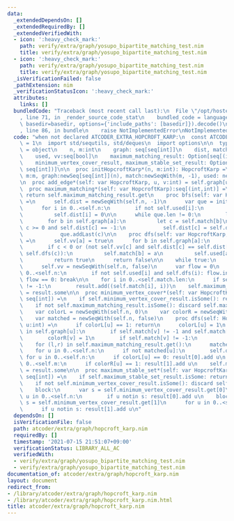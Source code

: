 ```yaml
---
data:
  _extendedDependsOn: []
  _extendedRequiredBy: []
  _extendedVerifiedWith:
  - icon: ':heavy_check_mark:'
    path: verify/extra/graph/yosupo_bipartite_matching_test.nim
    title: verify/extra/graph/yosupo_bipartite_matching_test.nim
  - icon: ':heavy_check_mark:'
    path: verify/extra/graph/yosupo_bipartite_matching_test.nim
    title: verify/extra/graph/yosupo_bipartite_matching_test.nim
  _isVerificationFailed: false
  _pathExtension: nim
  _verificationStatusIcon: ':heavy_check_mark:'
  attributes:
    links: []
  bundledCode: "Traceback (most recent call last):\n  File \"/opt/hostedtoolcache/Python/3.10.7/x64/lib/python3.10/site-packages/onlinejudge_verify/documentation/build.py\"\
    , line 71, in _render_source_code_stat\n    bundled_code = language.bundle(stat.path,\
    \ basedir=basedir, options={'include_paths': [basedir]}).decode()\n  File \"/opt/hostedtoolcache/Python/3.10.7/x64/lib/python3.10/site-packages/onlinejudge_verify/languages/nim.py\"\
    , line 86, in bundle\n    raise NotImplementedError\nNotImplementedError\n"
  code: "when not declared ATCODER_EXTRA_HOPCROFT_KARP:\n  const ATCODER_EXTRA_HOPCROFT_KARP*\
    \ = 1\n  import std/sequtils, std/deques\n  import options\n\n  type HopcroftKarp*\
    \ = object\n    n, m:int\n    graph: seq[seq[int]]\n    dist, match: seq[int]\n\
    \    used, vv:seq[bool]\n    maximum_matching_result: Option[seq[(int, int)]]\n\
    \    minimum_vertex_cover_result, maximum_stable_set_result: Option[(seq[int],\
    \ seq[int])]\n\n  proc initHopcroftKarp*(n, m:int): HopcroftKarp =\n    HopcroftKarp(n:n,\
    \ m:m, graph:newSeq[seq[int]](n), match:newSeqWith(m, -1), used: newSeq[bool](n))\n\
    \n  proc add_edge*(self: var HopcroftKarp, u, v:int) = self.graph[u].add(v)\n\n\
    \  proc maximum_matching*(self: var HopcroftKarp):seq[(int,int)] =\n    if self.maximum_matching_result.isSome:\
    \ return self.maximum_matching_result.get\n    proc bfs(self: var HopcroftKarp)\
    \ =\n      self.dist = newSeqWith(self.n, -1)\n      var que = initDeque[int]()\n\
    \      for i in 0..<self.n:\n        if not self.used[i]:\n          que.addLast(i)\n\
    \          self.dist[i] = 0\n\n      while que.len != 0:\n        let a = que.popFirst()\n\
    \        for b in self.graph[a]:\n          let c = self.match[b]\n          if\
    \ c >= 0 and self.dist[c] == -1:\n            self.dist[c] = self.dist[a] + 1\n\
    \            que.addLast(c)\n\n    proc dfs(self: var HopcroftKarp, a:int):bool\
    \ =\n      self.vv[a] = true\n      for b in self.graph[a]:\n        let c = self.match[b]\n\
    \        if c < 0 or (not self.vv[c] and self.dist[c] == self.dist[a] + 1 and\
    \ self.dfs(c)):\n          self.match[b] = a\n          self.used[a] = true\n\
    \          return true\n      return false\n\n    while true:\n      self.bfs()\n\
    \      self.vv = newSeqWith(self.n, false)\n      var flow = 0\n      for i in\
    \ 0..<self.n:\n        if not self.used[i] and self.dfs(i): flow.inc\n      if\
    \ flow == 0: break\n\n    for i in 0..<self.match.len:\n      if self.match[i]\
    \ != -1:\n        result.add((self.match[i], i))\n    self.maximum_matching_result\
    \ = result.some\n\n  proc minimum_vertex_cover*(self: var HopcroftKarp):(seq[int],\
    \ seq[int]) =\n    if self.minimum_vertex_cover_result.isSome(): return self.minimum_vertex_cover_result.get\n\
    \    if not self.maximum_matching_result.isSome(): discard self.maximum_matching()\n\
    \    var colorL = newSeqWith(self.n, 0)\n    var colorR = newSeqWith(self.m, 0)\n\
    \    var matched = newSeqWith(self.n, false)\n    proc dfs(self: HopcroftKarp,\
    \ u:int) =\n      if colorL[u] == 1: return\n      colorL[u] = 1\n      for v\
    \ in self.graph[u]:\n        if self.match[v] != -1 and self.match[v] == u: continue\n\
    \        colorR[v] = 1\n        if self.match[v] != -1:\n          self.dfs(self.match[v])\n\
    \    for (l,r) in self.maximum_matching_result.get():\n      matched[l] = true\n\
    \    for u in 0..<self.n:\n      if not matched[u]:\n        self.dfs(u)\n   \
    \ for u in 0..<self.n:\n      if colorL[u] == 0: result[0].add u\n    for u in\
    \ 0..<self.m:\n      if colorR[u] == 1: result[1].add u\n    self.minimum_vertex_cover_result\
    \ = result.some\n\n  proc maximum_stable_set*(self: var HopcroftKarp):(seq[int],\
    \ seq[int]) =\n    if self.maximum_stable_set_result.isSome: return self.maximum_stable_set_result.get\n\
    \    if not self.minimum_vertex_cover_result.isSome(): discard self.minimum_vertex_cover()\n\
    \    block:\n      var s = self.minimum_vertex_cover_result.get[0]\n      for\
    \ u in 0..<self.n:\n        if u notin s: result[0].add u\n    block:\n      var\
    \ s = self.minimum_vertex_cover_result.get[1]\n      for u in 0..<self.m:\n  \
    \      if u notin s: result[1].add u\n"
  dependsOn: []
  isVerificationFile: false
  path: atcoder/extra/graph/hopcroft_karp.nim
  requiredBy: []
  timestamp: '2021-07-15 21:51:07+09:00'
  verificationStatus: LIBRARY_ALL_AC
  verifiedWith:
  - verify/extra/graph/yosupo_bipartite_matching_test.nim
  - verify/extra/graph/yosupo_bipartite_matching_test.nim
documentation_of: atcoder/extra/graph/hopcroft_karp.nim
layout: document
redirect_from:
- /library/atcoder/extra/graph/hopcroft_karp.nim
- /library/atcoder/extra/graph/hopcroft_karp.nim.html
title: atcoder/extra/graph/hopcroft_karp.nim
---
```

